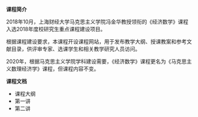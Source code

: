 **课程简介**

2018年10月，上海财经大学马克思主义学院冯金华教授领衔的《经济数学》课程入选2018年度校研究生重点课程建设项目。

根据课程建设要求，本课程开设课程网站，用于发布教学大纲、授课教案和参考文献目录，供评审专家、选课学生和相关教学研究人员访问。

2020年，根据马克思主义学院学科建设需要，《经济数学》课程更名为《马克思主义数理经济学》课程，但课程内容不变。

**课程文档**

- 课程大纲
- 第一讲
- 第二讲


